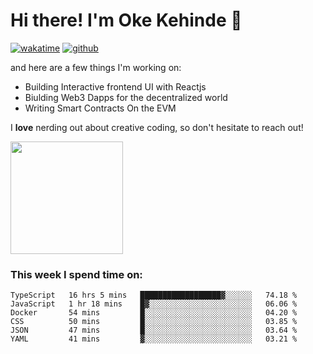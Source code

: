 # Hi there! I'm Oke Kehinde :cowboy_hat_face:

[![wakatime](https://wakatime.com/badge/user/5f3f42a0-7b4f-4c4b-b2da-012c5ac2fa62.svg)](https://wakatime.com/@5f3f42a0-7b4f-4c4b-b2da-012c5ac2fa62)
[![github](https://img.shields.io/github/followers/okeken?logo=github&style=plastic)](https://github.com/okeken?tab=followers)

and here are a few things I'm working on:

- Building Interactive frontend UI with Reactjs
- Biulding Web3 Dapps for the decentralized world
- Writing Smart Contracts On the EVM

I **love** nerding out about creative coding, so don't hesitate to reach out!


<img height="180em" src="https://github-readme-stats.vercel.app/api?username=okeken&show_icons=true&hide_border=true&&count_private=true&include_all_commits=true" />

### This week I spend time on:

<!--START_SECTION:waka-->

```text
TypeScript   16 hrs 5 mins   ██████████████████▓░░░░░░   74.18 %
JavaScript   1 hr 18 mins    █▓░░░░░░░░░░░░░░░░░░░░░░░   06.06 %
Docker       54 mins         █░░░░░░░░░░░░░░░░░░░░░░░░   04.20 %
CSS          50 mins         █░░░░░░░░░░░░░░░░░░░░░░░░   03.85 %
JSON         47 mins         █░░░░░░░░░░░░░░░░░░░░░░░░   03.64 %
YAML         41 mins         ▓░░░░░░░░░░░░░░░░░░░░░░░░   03.21 %
```

<!--END_SECTION:waka-->
